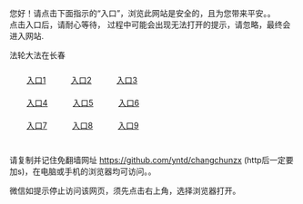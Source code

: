 您好！请点击下面指示的“入口”，浏览此网站是安全的，且为您带来平安。。 <br/>
点击入口后，请耐心等待， 过程中可能会出现无法打开的提示，请忽略，最终会进入网站. </br>

法轮大法在长春<br/>
<div style="padding:10px"><a style="margin:20px" target="_blank" href="https://d1z2kcr5kcoigw.cloudfront.net/2Qpsp?zycwepg" id="ccLink1" rel="nofollow">入口1</a> <a target="_blank" style="margin:20px" href="https://d10sr4g0eiltl8.cloudfront.net/2Qpsp?wuphqb" id="ccLink2" rel="nofollow">入口2</a> <a style="margin:20px" target="_blank" href="https://d2pn7rp2dkhyct.cloudfront.net/2Qpsp?zujewg" id="ccLink3" rel="nofollow">入口3</a></div>

<div style="padding:10px" ><a style="margin:20px" target="_blank" href="https://d1z2kcr5kcoigw.cloudfront.net/2Qpsp?zycwepg" id="ccLink4" rel="nofollow">入口4</a> <a style="margin:20px" href="https://d10sr4g0eiltl8.cloudfront.net/2Qpsp?wuphqb" target="_blank" id="ccLink5" rel="nofollow">入口5</a> <a style="margin:20px" href="https://d2pn7rp2dkhyct.cloudfront.net/2Qpsp?zujewg" target="_blank" id="ccLink6" rel="nofollow">入口6</a></div>

<div style="padding:10px"><a style="margin:20px" target="_blank" href="https://d1z2kcr5kcoigw.cloudfront.net/2Qpsp?zycwepg" id="ccLink7" rel="nofollow">入口7</a> <a style="margin:20px" href="https://d10sr4g0eiltl8.cloudfront.net/2Qpsp?wuphqb" target="_blank" id="ccLink8" rel="nofollow">入口8</a> <a style="margin:20px" target="_blank" href="https://d2pn7rp2dkhyct.cloudfront.net/2Qpsp?zujewg" id="ccLink9" rel="nofollow">入口9</a></div>

<br/>



请复制并记住免翻墙网址 https://github.com/yntd/changchunzx (http后一定要加s)，在电脑或手机的浏览器均可访问。。<br/>

微信如提示停止访问该网页，须先点击右上角，选择浏览器打开。
